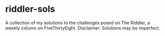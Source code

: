 # riddler-sols
A collection of my solutions to the challenges posed on The Riddler, a weekly column on FiveThirtyEight. Disclaimer: Solutions may be imperfect.
